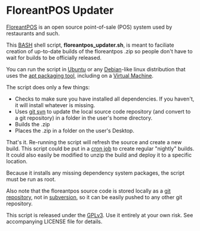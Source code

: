 # FloreantPOS Updater

[FloreantPOS](http://floreant.org/) is an open source point-of-sale (POS) system used by restaurants and such.

This [BASH](https://en.wikipedia.org/wiki/Bash_(Unix_shell)) shell script, **floreantpos_updater.sh**, is meant to faciliate creation of up-to-date builds of the floreantpos .zip so people don't have to wait for builds to be officially released.

You can run the script in [Ubuntu](https://ubuntu.com) or any [Debian](https://debian.org)-like linux distribution that uses the [apt packaging tool](https://en.wikipedia.org/wiki/Advanced_Packaging_Tool), including on a [Virtual Machine](https://www.virtualbox.org).

The script does only a few things:

* Checks to make sure you have installed all dependencies.  If you haven't, it will install whatever is missing.
* Uses [git svn](https://git-scm.com/docs/git-svn) to update the local source code repository (and convert to a git repository) in a folder in the user's home directory.
* Builds the .zip
* Places the .zip in a folder on the user's Desktop.

That's it.  Re-running the script will refresh the source and create a new build.  This script could be put in a [cron job](https://en.wikipedia.org/wiki/Cron) to create regular "nightly" builds.  It could also easily be modified to unzip the build and deploy it to a specific location.

Because it installs any missing dependency system packages, the script must be run as root.

Also note that the floreantpos source code is stored locally as a [git repository](https://en.wikipedia.org/wiki/Git_(software)), not in [subversion](https://en.wikipedia.org/wiki/Apache_Subversion
), so it can be easily pushed to any other git repository.

This script is released under the [GPLv3](https://www.gnu.org/licenses/quick-guide-gplv3.en.html).  Use it entirely at your own risk.  See accompanying LICENSE file for details.

